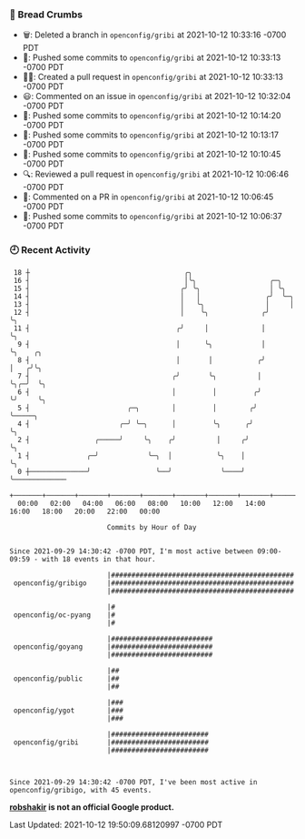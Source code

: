 ### 🍞 Bread Crumbs

 * 🗑: Deleted a branch in `openconfig/gribi` at 2021-10-12 10:33:16 -0700 PDT
 * 🚢: Pushed some commits to `openconfig/gribi` at 2021-10-12 10:33:13 -0700 PDT
 * ✍🏼: Created a pull request in `openconfig/gribi` at 2021-10-12 10:33:13 -0700 PDT
 * 😃: Commented on an issue in `openconfig/gribi` at 2021-10-12 10:32:04 -0700 PDT
 * 🚢: Pushed some commits to `openconfig/gribi` at 2021-10-12 10:14:20 -0700 PDT
 * 🚢: Pushed some commits to `openconfig/gribi` at 2021-10-12 10:13:17 -0700 PDT
 * 🚢: Pushed some commits to `openconfig/gribi` at 2021-10-12 10:10:45 -0700 PDT
 * 🔍: Reviewed a pull request in  `openconfig/gribi` at 2021-10-12 10:06:46 -0700 PDT
 * 💬: Commented on a PR in  `openconfig/gribi` at 2021-10-12 10:06:45 -0700 PDT
 * 🚢: Pushed some commits to `openconfig/gribi` at 2021-10-12 10:06:37 -0700 PDT

### 🕘 Recent Activity
```
 18 ┼                                      ╭╮
 16 ┤                                      │╰╮                  ╭─╮
 15 ┤                                     ╭╯ ╰╮                 │ ╰╮
 14 ┤                                     │   │                ╭╯  ╰─╮
 13 ┤                                     │   ╰╮               │     │
 12 ┤                                     │    ╰╮             ╭╯     ╰╮
 11 ┤                                    ╭╯     │             │       ╰╮
  9 ┤                                    │      ╰╮            │        ╰╮    ╭╮
  8 ┤                                    │       │           ╭╯         │   ╭╯╰╮
  7 ┤                                   ╭╯       ╰╮          │          ╰╮╭─╯  ╰╮
  6 ┤                                   │         │         ╭╯           ╰╯     ╰╮
  5 ┤                        ╭─╮        │         │        ╭╯                    ╰─────╮
  4 ┤                      ╭─╯ ╰─╮      │         ╰╮      ╭╯                           ╰╮
  2 ┤                ╭─────╯     ╰╮    ╭╯          │     ╭╯                             ╰╮
  1 ┤              ╭─╯            ╰─╮  │           ╰╮    │                               ╰╮
  0 ┼──────────────╯                ╰──╯            ╰────╯                                ╰─────────────
    +───────+───────+───────+───────+───────+───────+───────+───────+───────+───────+───────+───────+────
  00:00   02:00   04:00   06:00   08:00   10:00   12:00   14:00   16:00   18:00   20:00   22:00   00:00   

						Commits by Hour of Day


Since 2021-09-29 14:30:42 -0700 PDT, I'm most active between 09:00-09:59 - with 18 events in that hour.

```



```
                        |#############################################
 openconfig/gribigo     |#############################################
                        |#############################################

                        |#
 openconfig/oc-pyang    |#
                        |#

                        |#########################
 openconfig/goyang      |#########################
                        |#########################

                        |##
 openconfig/public      |##
                        |##

                        |###
 openconfig/ygot        |###
                        |###

                        |########################
 openconfig/gribi       |########################
                        |########################



Since 2021-09-29 14:30:42 -0700 PDT, I've been most active in openconfig/gribigo, with 45 events.

```
**[robshakir](mailto:robjs@google.com) is not an official Google product.**  


Last Updated: 2021-10-12 19:50:09.68120997 -0700 PDT
